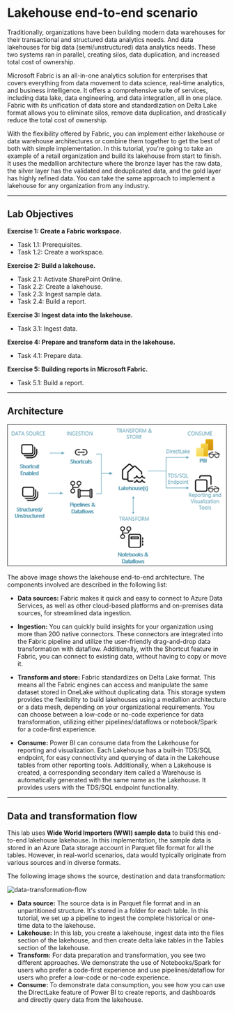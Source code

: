 # Lakehouse end-to-end scenario

Traditionally, organizations have been building modern data warehouses for their transactional and structured data analytics needs. And data lakehouses for big data (semi/unstructured) data analytics needs. These two systems ran in parallel, creating silos, data duplication, and increased total cost of ownership.

Microsoft Fabric is an all-in-one analytics solution for enterprises that covers everything from data movement to data science, real-time analytics, and business intelligence. It offers a comprehensive suite of services, including data lake, data engineering, and data integration, all in one place. Fabric with its unification of data store and standardization on Delta Lake format allows you to eliminate silos, remove data duplication, and drastically reduce the total cost of ownership.

With the flexibility offered by Fabric, you can implement either lakehouse or data warehouse architectures or combine them together to get the best of both with simple implementation. In this tutorial, you're going to take an example of a retail organization and build its lakehouse from start to finish. It uses the medallion architecture where the bronze layer has the raw data, the silver layer has the validated and deduplicated data, and the gold layer has highly refined data. You can take the same approach to implement a lakehouse for any organization from any industry.

----
## Lab Objectives

**Exercise 1: Create a Fabric workspace.**
  - Task 1.1: Prerequisites.
  - Task 1.2: Create a workspace.
	
**Exercise 2: Build a lakehouse.**
  - Task 2.1: Activate SharePoint Online.
  - Task 2.2: Create a lakehouse.
  - Task 2.3: Ingest sample data.
  - Task 2.4: Build a report.
	
**Exercise 3: Ingest data into the lakehouse.**
  - Task 3.1: Ingest data.

**Exercise 4: Prepare and transform data in the lakehouse.**
  - Task 4.1: Prepare data.

**Exercise 5: Building reports in Microsoft Fabric.**
  - Task 5.1: Build a report.

----

## Architecture

   ![Lakehouse end-to-end architecture](../media/07/01.png)

The above image shows the lakehouse end-to-end architecture. The components involved are described in the following list:

- **Data sources:** Fabric makes it quick and easy to connect to Azure Data Services, as well as other cloud-based platforms and on-premises data sources, for streamlined data ingestion.

- **Ingestion:** You can quickly build insights for your organization using more than 200 native connectors. These connectors are integrated into the Fabric pipeline and utilize the user-friendly drag-and-drop data transformation with dataflow. Additionally, with the Shortcut feature in Fabric, you can connect to existing data, without having to copy or move it.

- **Transform and store:** Fabric standardizes on Delta Lake format. This means all the Fabric engines can access and manipulate the same dataset stored in OneLake without duplicating data. This storage system provides the flexibility to build lakehouses using a medallion architecture or a data mesh, depending on your organizational requirements. You can choose between a low-code or no-code experience for data transformation, utilizing either pipelines/dataflows or notebook/Spark for a code-first experience.

- **Consume:** Power BI can consume data from the Lakehouse for reporting and visualization. Each Lakehouse has a built-in TDS/SQL endpoint, for easy connectivity and querying of data in the Lakehouse tables from other reporting tools. Additionally, when a Lakehouse is created, a corresponding secondary item called a Warehouse is automatically generated with the same name as the Lakehouse. It provides users with the TDS/SQL endpoint functionality.

----

## Data and transformation flow

This lab uses **Wide World Importers (WWI) sample data** to build this end-to-end lakehouse lakehouse. In this implementation, the sample data is stored in an Azure Data storage account in Parquet file format for all the tables. However, in real-world scenarios, data would typically originate from various sources and in diverse formats.

The following image shows the source, destination and data transformation:

![data-transformation-flow](https://github.com/CloudLabsAI-Azure/MIDP-Lab-With-Microsoft-Fabric/blob/dev/media/07/02.png?raw=true)

- **Data source:** The source data is in Parquet file format and in an unpartitioned structure. It's stored in a folder for each table. In this tutorial, we set up a pipeline to ingest the complete historical or one-time data to the lakehouse.
- **Lakehouse:** In this lab, you create a lakehouse, ingest data into the files section of the lakehouse, and then create delta lake tables in the Tables section of the lakehouse.
- **Transform:** For data preparation and transformation, you see two different approaches. We demonstrate the use of Notebooks/Spark for users who prefer a code-first experience and use pipelines/dataflow for users who prefer a low-code or no-code experience.
- **Consume:** To demonstrate data consumption, you see how you can use the DirectLake feature of Power BI to create reports, and dashboards and directly query data from the lakehouse.



